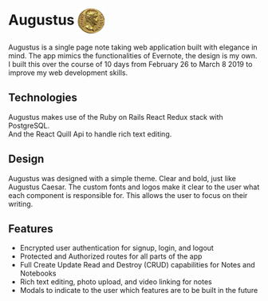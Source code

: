 Augustus <img src="https://github.com/zkevinbai/Augustus/blob/master/app/assets/images/Favicon.png" alt="Augustus Logo" align="center" height="50px" />
======

Augustus is a single page note taking web application built with elegance in mind.
The app mimics the functionalities of Evernote, the design is my own.  
I built this over the course of 10 days from February 26 to March 8 2019 to improve my web development skills.

Technologies
---
Augustus makes use of the Ruby on Rails React Redux stack with PostgreSQL.  
And the React Quill Api to handle rich text editing.  

Design
---
Augustus was designed with a simple theme.  Clear and bold, just like Augustus Caesar.
The custom fonts and logos make it clear to the user what each component is responsible for.
This allows the user to focus on their writing. 

Features
---
* Encrypted user authentication for signup, login, and logout
* Protected and Authorized routes for all parts of the app
* Full Create Update Read and Destroy (CRUD) capabilities for Notes and Notebooks 
* Rich text editing, photo upload, and video linking for notes
* Modals to indicate to the user which features are to be built in the future

